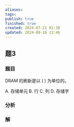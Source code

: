 ```yaml
---
aliases: 
tags: 
publish: true
finished: true
created: 2024-07-21 01:30
updated: 2024-08-16 13:46
---
```

## 题3
### 题目
DRAM 的刷新是以 ( ) 为单位的。

A. 存储单元 B. 行 C. 列 D. 存储字
### 分析

### 解